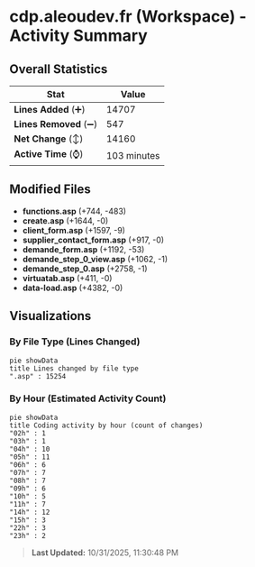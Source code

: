 # cdp.aleoudev.fr (Workspace) - Activity Summary 

## Overall Statistics

| Stat                   | Value                                                             |
| ---------------------- | ----------------------------------------------------------------- |
| **Lines Added** (➕)   | 14707                                          |
| **Lines Removed** (➖) | 547                                        |
| **Net Change** (↕)    | 14160                |
| **Active Time** (⌚)   | 103 minutes |


## Modified Files
- **functions.asp** (+744, -483)
- **create.asp** (+1644, -0)
- **client_form.asp** (+1597, -9)
- **supplier_contact_form.asp** (+917, -0)
- **demande_form.asp** (+1192, -53)
- **demande_step_0_view.asp** (+1062, -1)
- **demande_step_0.asp** (+2758, -1)
- **virtuatab.asp** (+411, -0)
- **data-load.asp** (+4382, -0)

## Visualizations

### By File Type (Lines Changed)

```mermaid
pie showData
title Lines changed by file type
".asp" : 15254
```

### By Hour (Estimated Activity Count)

```mermaid
pie showData
title Coding activity by hour (count of changes)
"02h" : 1
"03h" : 1
"04h" : 10
"05h" : 11
"06h" : 6
"07h" : 7
"08h" : 7
"09h" : 6
"10h" : 5
"11h" : 7
"14h" : 12
"15h" : 3
"22h" : 3
"23h" : 2
```


> **Last Updated:** 10/31/2025, 11:30:48 PM